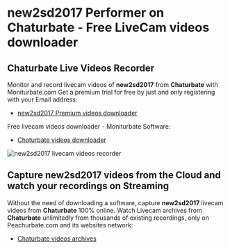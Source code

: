 # new2sd2017 Performer on Chaturbate - Free LiveCam videos downloader

## Chaturbate Live Videos Recorder

Monitor and record livecam videos of **new2sd2017** from **Chaturbate** with Moniturbate.com
Get a premium trial for free by just and only registering with your Email address:
* [new2sd2017 Premium videos downloader](https://moniturbate.com/request-demo-licence-key.html)

Free livecam videos downloader - Moniturbate Software:
* [Chaturbate videos downloader](https://moniturbate.com/moniturbate-download-software.html)

![new2sd2017 livecam videos recorder](https://peachurnet.com/templates/moniturbate-software.png)


## Capture new2sd2017 videos from the Cloud and watch your recordings on Streaming

Without the need of downloading a software, capture **new2sd2017** livecam videos from **Chaturbate** 100% online.
Watch Livecam archives from **Chaturbate** unlimitedly from thousands of existing recordings, only on Peachurbate.com and its websites network:
* [Chaturbate videos archives](https://peachurnet.com/)
